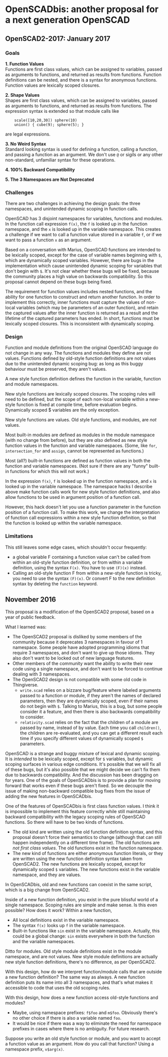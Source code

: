 # OpenSCADbis: another proposal for a next generation OpenSCAD

## OpenSCAD2-2017: January 2017
### Goals
**1. Function Values** <br>
Functions are first class values, which can be assigned to variables,
passed as arguments to functions, and returned as results from functions.
Function definitions can be nested, and there is a syntax for anonymous
functions. Function values are lexically scoped closures.

**2. Shape Values** <br>
Shapes are first class values, which can be assigned to variables,
passed as arguments to functions, and returned as results from functions.
The expression syntax is extended so that module calls like
```
    scale([10,20,30]) sphere(10)
    union() { cube(9); sphere(5); }
```
are legal expressions.

**3. No Weird Syntax** <br>
Standard looking syntax is used for defining a function,
calling a function, and passing a function as an argument.
We don't use `@` or sigils or any other non-standard, unfamiliar syntax
for these operations.

**4. 100% Backward Compatibility** <br>

**5. The 3 Namespaces are Not Deprecated** <br>

### Challenges
There are two challenges in achieving the design goals:
the three namespaces, and unintended dynamic scoping in function calls.

OpenSCAD has 3 disjoint namespaces for variables, functions and modules.
In the function call expression `f(x)`, the `f` is looked up in the function
namespace, and the `x` is looked up in the variable namespace.
This creates a challenge if we want to call a function value stored in
a variable `f`, or if we want to pass a function `x` as an argument.

Based on a conversation with Marius, OpenSCAD functions are intended to
be lexically scoped, except for the case of variable names beginning with
`$`, which are dynamically scoped variables. However, there are bugs in the
implementation which cause unintended dynamic scoping for variables that
don't begin with `$`. It's not clear whether these bugs will be fixed, because
the community places a high value on backwards compatibility. So this proposal
cannot depend on these bugs being fixed.

The requirement for function values includes nested functions, and the
ability for one function to construct and return another function.
In order to implement this correctly, inner functions must capture the
values of non-local variables (which may be parameters of an outer function),
and retain the captured values after the inner function is returned as a
result and the lifetime of the captured parameters has ended.
In short, functions must be lexically scoped closures.
This is inconsistent with dynamically scoping.

### Design
Function and module definitions from the original OpenSCAD language
do not change in any way. The functions and modules they define are not values.
Functions defined by old-style function definitions are not values due to
the unintended dynamic scoping bug: as long as this buggy behaviour must be
preserved, they aren't values.

A new style function definition defines the function in the variable,
function and module namespaces.

New style functions are lexically scoped closures. The scoping rules will
need to be defined, but the scope of each non-local variable within a
new-style function is fixed at compile time, before evaluation begins.
Dynamically scoped $ variables are the only exception.

New style functions are values. Old style functions, and modules,
are *not* values.

Most built-in modules are defined as modules in the module namespace
(with no change from before), but they are *also* defined as new style
function values in the function and variable namespaces. (Some, like `for`,
`intersection_for` and `assign`, cannot be represented as functions.)

Most (all?) built-in functions are defined as function values in both the
function and variable namespaces. (Not sure if there are any "funny"
built-in functions for which this will not work.)

In the expression `f(x)`, `f` is looked up in the function namespace,
and `x` is looked up in the variable namespace. The namespace hacks I describe
above make function calls work for new style function definitions, and also
allow functions to be used in argument position of a function call.

However, this hack doesn't let you use a function parameter in the
function position of a function call. To make this work, we change the
interpretation of function call expressions within a new style function
definition, so that the function is looked up within the variable namespace.

### Limitations
This still leaves some edge cases, which shouldn't occur frequently:
* a global variable F containing a function value can't be called from within
  an old-style function definition, or from within a variable definition,
  using the syntax `F(x)`. You have to use `(F)(x)` instead.
* Calling an old-style function F from within a new-style function
  is tricky, you need to use the syntax `(F)(x)`. Or convert F to the new
  definition syntax by deleting the `function` keyword.

## November 2016
This proposal is a modification of the OpenSCAD2 proposal,
based on a year of public feedback.

What I learned was:
* The OpenSCAD2 proposal is disliked by some members of the community
  because it deprecates 3 namespaces in favour of 1 namespace.
  Some people have adopted programming idioms that require 3 namespaces,
  and don't want to give up those idioms. They also don't want to be
  locked out of new language features.
* Other members of the community want the ability to write their
  new code using a single namespace, and don't want to be forced to
  continue dealing with 3 namespaces.
* The OpenSCAD2 design is not compatible with some old code in Thingiverse.
  * `write.scad` relies on a bizzare bug/feature where labeled arguments
    passed to a function or module, if they aren't the names of declared
    parameters, then they are dynamically scoped, even if their names
    do not begin with `$`. Talking to Marius, this is a bug, but some people
    consider it a feature, and then there is also backwards compatibility
    to consider.
  * `relativity.scad` relies on the fact that the children of a module
    are passed by name, instead of by value. Each time you call `children()`,
    the children are re-evaluated, and you can get a different result
    each time if you specify different values of dynamically scoped
    `$` parameters.

OpenSCAD is a strange and buggy mixture of lexical and dynamic scoping.
It is *intended* to be lexically scoped, except for `$` variables,
but dynamic scoping surfaces in various edge conditions. It's possible that
we will fix all of these bugs, but it's also possible that we might decide
we can't fix them due to backwards compatibility. And the discussion has
been dragging on for years. One of the goals of OpenSCADbis is to provide
a plan for moving forward that works even if these bugs aren't fixed.
So we decouple the issue of making non-backward compatible bug fixes
from the issue of adding the new features in OpenSCADbis.

One of the features of OpenSCADbis is first class function values.
I think it is impossible to implement this feature correctly while still
maintaining backward compatibility with the legacy scoping rules
of OpenSCAD functions. So there will have to be two kinds of functions.
* The old kind are written using the old function definition syntax, and
  this proposal doesn't force their semantics to change (although that
  can still happen independently on a different time frame).
  The old functions are *not first class values*.
  The old functions exist in the function namespace.
* The new kind of functions are either anonymous function literals,
  or they are written using the new function definition syntax
  taken from OpenSCAD2. The new functions are lexically scoped, except
  for dynamically scoped `$` variables. The new functions exist
  in the variable namespace, and they are values.

In OpenSCADbis, old and new functions can coexist in the same script,
which is a big change from OpenSCAD2.

Inside of a new function definition, you exist in the pure blissful world
of a single namespace. Scoping rules are simple and make sense.
Is this even possible? How does it work? Within a new function,
* All local definitions exist in the variable namespace.
* The syntax `f(x)` looks up `f` in the variable namespace.
* Built-in functions like `sin` exist in the variable namespace.
  Actually, this could be a global change: `sin` exists everywhere
  in both the function and the variable namespaces.

Ditto for modules. Old style module definitions exist in the module
namespace, and are not values. New style module definitions are actually
new style function definitions, there's no difference, as per OpenSCAD2.

With this design, how do we interpret function/module calls that are
outside a new function definition? The same way as always. A new function
definition puts its name into all 3 namespaces, and that's what makes it
accessible to code that uses the old scoping rules.

With this design, how does a new function access old-style functions and
modules?
* Maybe, using namespace prefixes: `f$foo` and `m$foo`.
  Obviously there's no other choice if there is also a variable named `foo`.
* It would be nice if there was a way to eliminate the need for namespace
  prefixes in cases where there is no ambiguity. For future research.

Suppose you write an old style function or module, and you want to accept
a function value as an argument. How do you call that function?
Using a namespace prefix, `v$arg(x)`.
